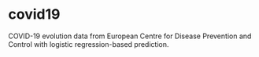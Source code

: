 # covid19
COVID-19 evolution data from European Centre for Disease Prevention and Control with logistic regression-based prediction.
